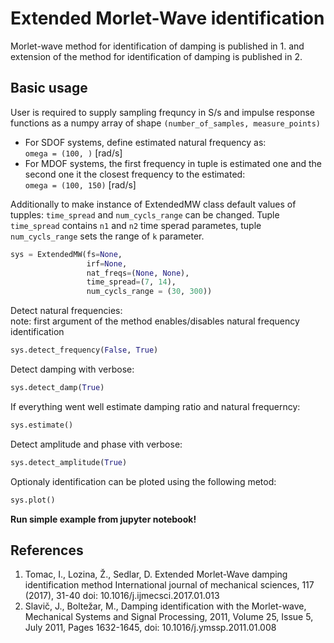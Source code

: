 # Extended Morlet-Wave identification

Morlet-wave method for identification of damping is published in 1. and extension of the method for identification of damping is published in 2.

<!-- #region -->
## Basic usage
User is required to supply sampling frequncy in S/s and impulse response functions as a numpy array of shape `(number_of_samples, measure_points)`

* For SDOF systems, define estimated natural frequency as:\
`omega = (100, )` [rad/s]
* For MDOF systems, the first frequency in tuple is estimated one and the second one it the closest frequency to the estimated:\
`omega = (100, 150)` [rad/s]


Additionally to make instance of ExtendedMW class default values of tupples: `time_spread` and `num_cycls_range` can be changed. Tuple `time_spread` contains `n1` and `n2` time sperad parametes, tuple `num_cycls_range` sets the range of `k` parameter.
<!-- #endregion -->

```python
sys = ExtendedMW(fs=None,
                 irf=None,
                 nat_freqs=(None, None),
                 time_spread=(7, 14),
                 num_cycls_range = (30, 300))
```

Detect natural frequencies:\
note: first argument of the method enables/disables natural frequency identification

```python
sys.detect_frequency(False, True)
```

Detect damping with verbose:

```python
sys.detect_damp(True)
```

If everything went well estimate damping ratio and natural frequerncy:

```python
sys.estimate()
```

Detect amplitude and phase vith verbose:

```python
sys.detect_amplitude(True)
```

Optionaly identification can be ploted using the following metod:

```python
sys.plot()
```

**Run simple example from jupyter notebook!**


## References
1. Tomac, I., Lozina, Ž., Sedlar, D. Extended Morlet-Wave damping identification method International journal of mechanical sciences, 117 (2017), 31-40 doi: 10.1016/j.ijmecsci.2017.01.013
2. Slavič, J., Boltežar, M., Damping identification with the Morlet-wave, Mechanical Systems and Signal Processing, 2011, Volume 25, Issue 5, July 2011, Pages 1632-1645, doi: 10.1016/j.ymssp.2011.01.008
